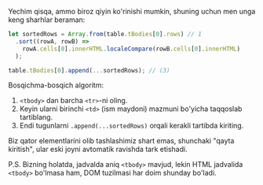 Yechim qisqa, ammo biroz qiyin ko'rinishi mumkin, shuning uchun men unga keng sharhlar beraman:

```js
let sortedRows = Array.from(table.tBodies[0].rows) // 1
  .sort((rowA, rowB) =>
    rowA.cells[0].innerHTML.localeCompare(rowB.cells[0].innerHTML)
  );

table.tBodies[0].append(...sortedRows); // (3)
```

Bosqichma-bosqich algoritm:

1. `<tbody>` dan barcha `<tr>`-ni oling.
2. Keyin ularni birinchi `<td>` (ism maydoni) mazmuni bo'yicha taqqoslab tartiblang.
3. Endi tugunlarni `.append(...sortedRows)` orqali kerakli tartibda kiriting.

Biz qator elementlarini olib tashlashimiz shart emas, shunchaki "qayta kiritish", ular eski joyni avtomatik ravishda tark etishadi.

P.S. Bizning holatda, jadvalda aniq `<tbody>` mavjud, lekin HTML jadvalida `<tbody>` bo'lmasa ham, DOM tuzilmasi har doim shunday bo'ladi.
